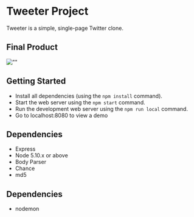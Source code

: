 # Tweeter Project

Tweeter is a simple, single-page Twitter clone.

## Final Product

![""]()

## Getting Started

- Install all dependencies (using the `npm install` command).
- Start the web server using the `npm start` command.
- Run the development web server using the `npm run local` command.
- Go to localhost:8080 to view a demo

## Dependencies

- Express
- Node 5.10.x or above
- Body Parser
- Chance
- md5

## Dependencies
- nodemon
